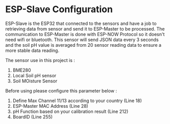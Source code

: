 # ESP-Slave Configuration

ESP-Slave is the ESP32 that connected to the sensors and have a job to retrieving data from sensor and send it to ESP-Master to be processed. The communication to ESP-Master is done with ESP-NOW Protocol so it doesn't need wifi or bluetooth.
This sensor will send JSON data every 3 seconds and the soil pH value is averaged from 20 sensor reading data to ensure a more stable data reading.

The sensor use in this project is : 
1. BME280
2. Local Soil pH sensor
3. Soil MOisture Sensor

Before using please configure this parameter below :
1. Define Max Channel 11/13 according to your country (Line 18)
2. ESP-Master MAC Address (Line 28)
3. pH Function based on your calibration result (Line 212)
4. BoardID (Line 255)
